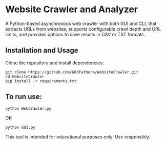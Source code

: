 # Website Crawler and Analyzer

A Python-based asynchronous web crawler with both GUI and CLI, that extracts URLs from websites, supports configurable crawl depth and URL limits, and provides options to save results in CSV or TXT formats.

## Installation and Usage

Clone the repository and install dependencies:

```
git clone https://github.com/G0dfathera/WebsiteCrawler.git
cd WebsiteCrawler
pip install -r requirements.txt
```
## To run use:
```
python WebCrawler.py
```
OR
```
python GUI.py
```
This tool is intended for educational purposes only. Use responsibly.
